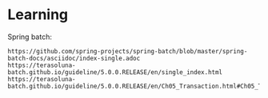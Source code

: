 # Learning

Spring batch:

	https://github.com/spring-projects/spring-batch/blob/master/spring-batch-docs/asciidoc/index-single.adoc
	https://terasoluna-batch.github.io/guideline/5.0.0.RELEASE/en/single_index.html
	https://terasoluna-batch.github.io/guideline/5.0.0.RELEASE/en/Ch05_Transaction.html#Ch05_Transaction_Overview_TxType
	